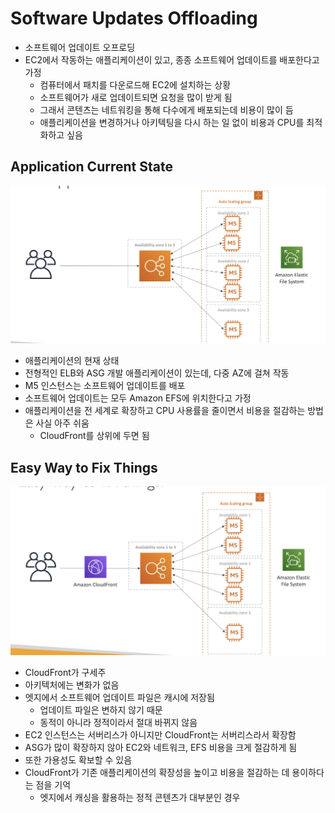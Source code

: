 # Software Updates Offloading

- 소프트웨어 업데이트 오프로딩
- EC2에서 작동하는 애플리케이션이 있고, 종종 소프트웨어 업데이트를 배포한다고 가정
	- 컴퓨터에서 패치를 다운로드해 EC2에 설치하는 상황
	- 소프트웨어가 새로 업데이트되면 요청을 많이 받게 됨
	- 그래서 콘텐츠는 네트워킹을 통해 다수에게 배포되는데 비용이 많이 듬
	- 애플리케이션을 변경하거나 아키텍팅을 다시 하는 일 없이 비용과 CPU를 최적화하고 싶음

## Application Current State

![suo](https://github.com/seungwonbased/TIL/blob/main/AWS/assets/suo1.png)

- 애플리케이션의 현재 상태
- 전형적인 ELB와 ASG 개발 애플리케이션이 있는데, 다중 AZ에 걸쳐 작동
- M5 인스턴스는 소프트웨어 업데이트를 배포
- 소프트웨어 업데이트는 모두 Amazon EFS에 위치한다고 가정
- 애플리케이션을 전 세계로 확장하고 CPU 사용률을 줄이면서 비용을 절감하는 방법은 사실 아주 쉬움
	- CloudFront를 상위에 두면 됨

## Easy Way to Fix Things

![suo](https://github.com/seungwonbased/TIL/blob/main/AWS/assets/suo2.png)

- CloudFront가 구세주
- 아키텍처에는 변화가 없음
- 엣지에서 소프트웨어 업데이트 파일은 캐시에 저장됨
	- 업데이트 파일은 변하지 않기 때문
	- 동적이 아니라 정적이라서 절대 바뀌지 않음
- EC2 인스턴스는 서버리스가 아니지만 CloudFront는 서버리스라서 확장함
- ASG가 많이 확장하지 않아 EC2와 네트워크, EFS 비용을 크게 절감하게 됨
- 또한 가용성도 확보할 수 있음
- CloudFront가 기존 애플리케이션의 확장성을 높이고 비용을 절감하는 데 용이하다는 점을 기억
	- 엣지에서 캐싱을 활용하는 정적 콘텐츠가 대부분인 경우
